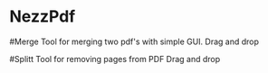 # NezzPdf

#Merge
Tool for merging two pdf's with simple GUI.
Drag and drop

#Splitt
Tool for removing pages from PDF
Drag and drop

